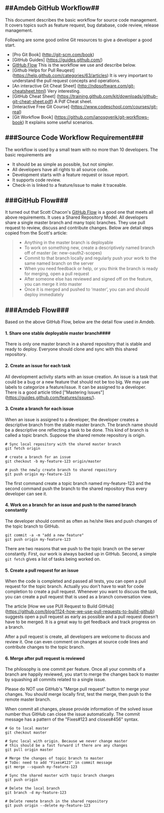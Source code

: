 ##Amdeb GitHub Workflow##
---

This document describes the basic workflow for source code management. 
It covers topics such as feature request, bug database, code review, release management.

Following are some good online Git resources to give a developer a good start. 

* [Pro Git Book] (http://git-scm.com/book)
* [GitHub Guides] (https://guides.github.com/)
* [GitHub Flow](http://scottchacon.com/2011/08/31/github-flow.html) 
This is the workflow we use and describe below. 
* [Github Helps for Pull Reuqest] (https://help.github.com/categories/63/articles)
It is very important to understand the pull request concepts and operations. 
* [An interactive Git Cheat Sheet] (http://ndpsoftware.com/git-cheatsheet.html)
Very interesting. 
* [GitHub Cheat Sheet] (https://training.github.com/kit/downloads/github-git-cheat-sheet.pdf)
A Pdf Cheat sheet. 
* [Interactive Free Git Course] (https://www.codeschool.com/courses/git-real)
* [Git Workflow Book] (https://github.com/janosgyerik/git-workflows-book) 
It explains some useful scenarios. 

###Source Code Workflow Requirement###
---

The workflow is used by a small team with no more than 10 developers. 
The basic requirements are

* It should be as simple as possible, but not simpler.
* All developers have all rights to all source code.
* Development starts with a feature request or issue report.
* It supports code review.
* Check-in is linked to a feature/issue to make it traceable.   
 
###GitHub Flow###
---

It turned out that Scott Chacon's [GitHub Flow](http://scottchacon.com/2011/08/31/github-flow.html) 
is a good one that meets all above requirements. It uses a Shared Repository Model. 
All developers share a single master branch and many topic branches. They use
pull request to review, discuss and contribute changes. 
Below are detail steps copied from the Scott's article: 

> * Anything in the master branch is deployable
> * To work on something new, create a descriptively named branch off of master (ie: new-oauth2-scopes)
> * Commit to that branch locally and regularly push your work to the same named branch on the server
> * When you need feedback or help, or you think the branch is ready for merging, open a pull request
> * After someone else has reviewed and signed off on the feature, you can merge it into master
> * Once it is merged and pushed to ‘master’, you can and should deploy immediately

###Amdeb Flow###
---

Based on the above GitHub Flow, below are the detail flow used in Amdeb. 

#### 1. Share one stable deployable master branch####

There is only one master branch in a shared repository that is stable and ready to deploy. 
Everyone should clone and sync with this shared repository.  

#### 2. Create an issue for each task #### 

All development activity starts with an issue creation. An issue is a task that could be a bug or a new feature 
that should not be too big. We may use labels to categorize a feature/issue. 
It can be assigned to a developer. There is a good article titled 
["Mastering Issues"] (https://guides.github.com/features/issues/).

#### 3. Create a branch for each issue #### 

When an issue is assigned to a developer, the developer creates a descriptive branch 
from the stable master branch. The branch name should be a descriptive one reflecting 
a task to be done. This kind of branch is called a topic branch. 
Suppose the shared remote repository is origin. 

    # Sync local repository with the shared master branch 
    git fetch origin            
     
    # create a branch for an issue
    git checkout -b my-feature-123 origin/master
     
    # push the newly create branch to shared repository
    git push origin my-feature-123

The first command create a topic branch named my-feature-123 
and the second command push the branch to the shared repository 
thus every developer can see it. 

#### 4. Work on a branch for an issue and push to the named branch constantly ###

The developer should commit as often as he/she likes and 
push changes of the topic branch to GitHub. 
  
    git commit -a -m "add a new feature" 
    git push origin my-feature-123

There are two reasons that we push to the topic branch on the server constantly. 
First, our work is always backed up in GitHub. Second, a simple `git fetch` gives 
a list of tasks being worked on. 

#### 5. Create a pull request for an issue ####

When the code is completed and passed all tests, you can open a pull request 
for the topic branch. Actually you don't have to wait for code completion to 
create a pull request. Whenever you want to discuss the task, you can create 
a pull request that is used as a branch conversation view.  

The article [How we use PUll Request to Build GitHub]
(https://github.com/blog/1124-how-we-use-pull-requests-to-build-github)
suggests open a pull request as early as possible and 
a pull request doesn't have to be merged. It is a great way to get 
feedback and track progress on a branch.
 
After a pull request is create, all developers are welcome 
to discuss and review it. One can even comment on changes at source code lines 
and contribute changes to the topic branch. 

#### 6. Merge after pull request is reviewed ####

The philosophy is one commit per feature. Once all your commits of 
a branch are happily reviewed, you start to merge the changes back 
to master by squashing all commits related to a single issue. 

Please do NOT use GitHub's "Merge pull request" button to merge your changes.
You should merge locally first, test the merge, then push to the remote master branch. 

When commit all changes, please provide information of the solved issue number 
thus GitHub can close the issue automatically. 
The commit message has a pattern of the "Fixes#123 and closes#456" syntax. 
    
    # Go to local master
    git checkout master
        
    # Sync local with origin. Because we never change master
    # this should be a fast forward if there are any changes
    git pull origin master
    
    # Merge the changes of topic branch to master
    # ToDo: need to add "Fixes#123" in commit message
    git merge --squash my-feature-123
    
    # Sync the shared master with topic branch changes
    git push origin 
    
    # Delete the local branch
    git branch -d my-feature-123
    
    # Delete remote branch in the shared repository
    git push origin --delete my-feature-123
     
    
    
     






